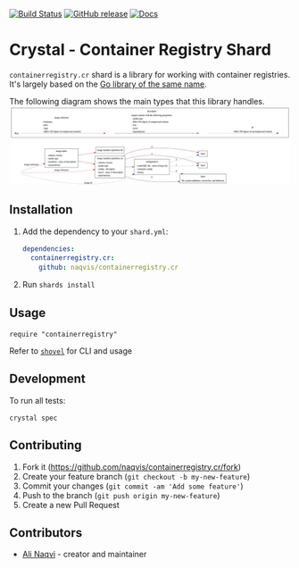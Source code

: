 [![Build Status](https://travis-ci.org/naqvis/containerregistry.cr.svg?branch=master)](https://travis-ci.org/naqvis/containerregistry.cr)
[![GitHub release](https://img.shields.io/github/release/naqvis/containerregistry.cr.svg)](https://github.com/naqvis/containerregistry.cr/releases)
[![Docs](https://img.shields.io/badge/docs-available-brightgreen.svg)](https://naqvis.github.io/containerregistry.cr/)

# Crystal - Container Registry Shard

`containerregistry.cr` shard is a library for working with container registries. It's largely based on the [Go library of the same name](https://github.com/google/go-containerregistry).

The following diagram shows the main types that this library handles.
![OCI image representation](images/ociimage.jpeg)

## Installation

1. Add the dependency to your `shard.yml`:

   ```yaml
   dependencies:
     containerregistry.cr:
       github: naqvis/containerregistry.cr
   ```

2. Run `shards install`

## Usage

```crystal
require "containerregistry"
```
Refer to [`shovel`](https://github.com/naqvis/shovel) for CLI and usage

## Development

To run all tests:

```
crystal spec
```

## Contributing

1. Fork it (<https://github.com/naqvis/containerregistry.cr/fork>)
2. Create your feature branch (`git checkout -b my-new-feature`)
3. Commit your changes (`git commit -am 'Add some feature'`)
4. Push to the branch (`git push origin my-new-feature`)
5. Create a new Pull Request

## Contributors

- [Ali Naqvi](https://github.com/naqvis) - creator and maintainer
